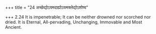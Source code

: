 +++
title = "24 अच्छेद्योऽयमदाह्योऽयमक्लेद्योऽशोष्य"

+++
2.24 It is impenetrable; It can be neither drowned nor scorched nor
dried. It is Eternal, All-pervading, Unchanging, Immovable and Most
Ancient.
